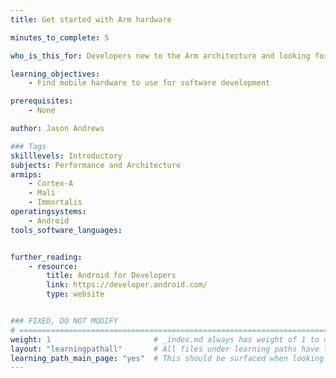 ```yaml
---
title: Get started with Arm hardware

minutes_to_complete: 5

who_is_this_for: Developers new to the Arm architecture and looking for mobile hardware.

learning_objectives:
    - Find mobile hardware to use for software development

prerequisites:
    - None

author: Jason Andrews

### Tags
skilllevels: Introductory
subjects: Performance and Architecture
armips:
    - Cortex-A
    - Mali
    - Immortalis
operatingsystems:
    - Android
tools_software_languages:


further_reading:
    - resource:
        title: Android for Developers
        link: https://developer.android.com/ 
        type: website


### FIXED, DO NOT MODIFY
# ================================================================================
weight: 1                       # _index.md always has weight of 1 to order correctly
layout: "learningpathall"       # All files under learning paths have this same wrapper
learning_path_main_page: "yes"  # This should be surfaced when looking for related content. Only set for _index.md of learning path content.
---
```

